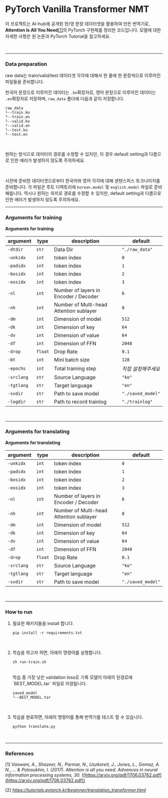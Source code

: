 # PyTorch Vanilla Transformer NMT

이 프로젝트는 AI-hub에 공개된 한/영 문장 데이터셋을 활용하여 만든 번역기로, **Attention Is All You Need**[[1]](#1)의 PyTorch 구현체를 정리한 코드입니다. 모델에 대한 자세한 사항은 원 논문과 PyTorch Tutorial을 참고하세요.

<br/>

---

### Data preparation

raw data는 train/valid/test 데이터셋 각각에 대해서 한 줄에 한 문장씩으로 이루어진 파일들을 준비합니다. 

한국어 문장으로 이루어진 데이터는 `.ko`확장자로, 영어 문장으로 이루어진 데이터는 `.en`확장자로 저장하며, `raw_data` 폴더에 다음과 같이 저장합니다.

```
raw_data
└--train.ko
└--train.en
└--valid.ko
└--valid.en
└--test.ko
└--test.en
```

<br/>

원하는 방식으로 데이터의 경로를 수정할 수 있지만, 이 경우 default setting과 다름으로 인한 에러가 발생하지 않도록 주의하세요.

<br/>

사전에 준비한 데이터셋으로부터 한국어와 영어 각각에 대해 센텐스피스 토크나이저를 준비합니다. 각 파일은 루트 디렉토리에 `korean.model` 및 `english.model` 파일로 준비해둡니다. 역시나 원하는 위치로 경로를 수정할 수 있지만, default setting과 다름으로 인한 에러가 발생하지 않도록 주의하세요.

---
### Arguments for training

**Arguments for training**

| argument        | type    | description                                                  | default            |
| --------------- | ------------------------------------------------------------ | ------------------ | --------------- |
| `-dtdir` | `str` | Data Dir | `"./raw_data"` |
| `-unkidx` | `int` | <unk> token index | `0` |
| `-padidx`      | `int`   | <pad> token index                                       | `1` |
| `-bosidx`     | `int`   | <bos> token index                                       | `2` |
| `-eosidx`     | `int`   | <eos> token index                                      | `3` |
| `-nl` 	| `int` | Number of layers in Encoder / Decoder | `6`          |
| `-nh`       | `int`  | Number of Multi-head Attention sublayer | `8`             |
| `-dm`      | `int` | Dimension of model                                   | `512`           |
| `-dk`          | `int`   | Dimension of key | `64`       |
| `-dv` | `int` | Dimension of value | `64`           |
| `-df` | `int` | Dimension of FFN | `2048`        |
| `-drop` | `float` | Drop Rate | `0.1` |
| `-bt`    | `int` | Mini batch size  | `128` |
| `-epochs` | `int` | Total training step | *직접 설정해주세요* |
| `-srclang` | `str` | Source Language | `"ko"` |
| `-tgtlang` | `str` | Target language | `"en"` |
| `-svdir` | `str` | Path to save model | `"./saved_model"` |
| `-logdir` | `str` | Path to record trainlog | `"./trainlog"` |

<br/>

---

### Arguments for translating

**Arguments for translating**

| argument           | type  | description                                               | default                     |
| ------------------ | ----- | --------------------------------------------------------- | --------------------------- |
| `-unkidx` | `int` | <unk> token index | `0` |
| `-padidx`      | `int`   | <pad> token index                                       | `1` |
| `-bosidx`     | `int`   | <bos> token index                                       | `2` |
| `-eosidx`     | `int`   | <eos> token index                                      | `3` |
| `-nl` 	| `int` | Number of layers in Encoder / Decoder | `6`          |
| `-nh`       | `int`  | Number of Multi-head Attention sublayer | `8`             |
| `-dm`      | `int` | Dimension of model                                   | `512`           |
| `-dk`          | `int`   | Dimension of key | `64`       |
| `-dv` | `int` | Dimension of value | `64`           |
| `-df` | `int` | Dimension of FFN | `2048`        |
| `-drop` | `float` | Drop Rate | `0.1` |
| `-srclang` | `str` | Source Language | `"ko"` |
| `-tgtlang` | `str` | Target language | `"en"` |
| `-svdir` | `str` | Path to save model | `"./saved_model"` |



<br/>

---

### How to run

1. 필요한 패키지들을 install 합니다.
    ```shell
    pip install -r requirements.txt
    ```
    <br/>
    
2. 학습을 하고자 하면, 아래의 명령어를 실행합니다.
    ```shell
    sh run-train.sh
    ```
    <br/>
   학습 중 가장 낮은 validation loss로 기록 모델이 아래의 된경로에 `BEST_MODEL.tar` 파일로 저장됩니다.
    
    ```
    saved_model
    └--BEST_MODEL.tar
    ```
    <br/>

3. 학습을 완료하면, 아래의 명령어를 통해 번역기를 테스트 할 수 있습니다.
    ```shell
    python translate.py
    ```
    <br/>



---

### References

<a id="1">[1]</a> *Vaswani, A., Shazeer, N., Parmar, N., Uszkoreit, J., Jones, L., Gomez, A. N., ... & Polosukhin, I. (2017). Attention is all you need. Advances in neural information processing systems, 30.* ([https://arxiv.org/pdf/1706.03762.pdf](https://arxiv.org/pdf/1706.03762.pdf))

[2] *https://tutorials.pytorch.kr/beginner/translation_transformer.html*
